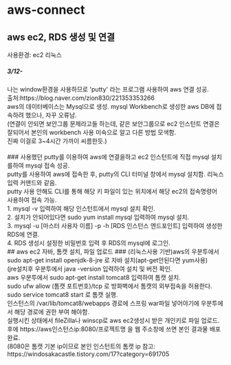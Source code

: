 # aws-connect
## aws ec2, RDS 생성 및 연결

사용환경: ec2 리눅스<br> 
<h5>3/12-</h5> 나는 window환경을 사용하므로 'putty' 라는 프로그램 사용하여 aws 연결 성공. <br>
        출처:https://blog.naver.com/zion830/221353353266<br>
        aws의 데이터베이스는 Mysql으로 생성. mysql Workbench로 생성한 aws DB에 접속하려 했으나, 자꾸 오류남.<br>
        (연결이 안되면 보안그룹 문제라고들 하는데, 같은 보안그룹으로 ec2 인스턴트 연결은 잘되어서 본인의 workbench 사용 미숙으로 알고 다른 방법 모색함.<br>
        진짜 이걸로 3~4시간 가까이 씨름한듯.)<br>
<br>
### 사용했던 putty를 이용하여 aws에 연결을하고 ec2 인스턴트에 직접 mysql 설치를하여 mysql 접속 성공.<br>
        putty를 사용하여 aws에 접속한 후, putty의 CLI 터미널 창에서 mysql 설치함. 리눅스 입력 커맨드와 같음.<br>
        putty 사용 안해도 CLI를 통해 해당 키 파일이 있는 위치에서 해당 ec2의 접속명령어 사용하여 접속 가능.<br>
        1. mysql -v 입력하여 해당 인스턴트에서 mysql 설치 확인.<br>
        2. 설치가 안되어있다면 sudo yum install mysql 입력하여 mysql 설치.<br>
        3. mysql -u [마스터 사용자 이름] -p -h [RDS 인스턴스 엔드포인트] 입력하여 생성한 RDS에 연결.<br>
        4. RDS 생성시 설정한 비밀번호 입력 후 RDS의 mysql에 로그인.<br>
## aws ec2 자바, 톰캣 설치, 파일 업로드
### (리눅스사용 기반)aws의 우분투에서 sudo apt-get install openjdk-8-jre 로 자바 설치(apt-get안된다면 yum사용)<br> 
               (jre설치후 우분투에서 java -version 입력하여 설치 및 버전 확인.<br>
               aws 우분투에서 sudo apt-get install tomcat8 입력하여 톰캣 설치.<br>
               sudo ufw allow (톰캣 포트번호)/tcp 로 방화벽에서 톰캣의 외부접속을 허용한다.<br>
               sudo service tomcat8 start 로 톰캣 실행.<br>
               인스턴스의 /var/lib/tomcat8/webapps 경로에 스프링 war파일 넣어야기에 우분투에서 해당 경로에 권한 부여 해야함. <br>
               실행시킨 상태에서 fileZilla나 winscp로 aws ec2생성시 받은 개인키로 파일 업로드.<br>
               후에 https://aws인스턴스ip:8080/프로젝트명 을 웹 주소창에 쓰면 본인 결과물 배포완료.<br>
               (8080은 톰캣 기본 ip이므로 본인 인스턴트의 톰캣 ip
               참고: https://windosakacastle.tistory.com/17?category=691705

